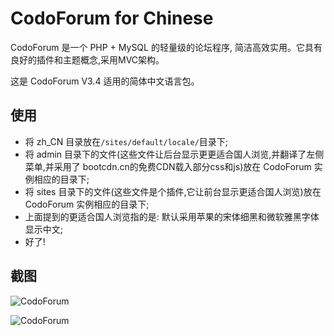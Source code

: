 # CodoForum for Chinese

CodoForum 是一个 PHP + MySQL 的轻量级的论坛程序, 简洁高效实用。它具有良好的插件和主题概念,采用MVC架构。

这是 CodoForum V3.4 适用的简体中文语言包。

## 使用

* 将 zh_CN 目录放在`/sites/default/locale/`目录下;
* 将 admin 目录下的文件(这些文件让后台显示更更适合国人浏览,并翻译了左侧菜单,并采用了 bootcdn.cn的免费CDN载入部分css和js)放在 CodoForum 实例相应的目录下;
* 将 sites 目录下的文件(这些文件是个插件,它让前台显示更适合国人浏览)放在 CodoForum 实例相应的目录下;
* 上面提到的更适合国人浏览指的是: 默认采用苹果的宋体细黑和微软雅黑字体显示中文;
* 好了!

## 截图

![CodoForum](https://raw.githubusercontent.com/CoolWP/codoforum/master/screenshot/97.jpg)

![CodoForum](https://raw.githubusercontent.com/CoolWP/codoforum/master/screenshot/98.jpg)
